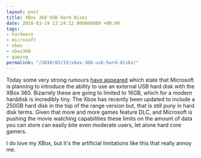 ```yaml
---
layout: post
title: XBox 360 USB Hard Disks
date: 2010-03-19 13:24:12.000000000 +00:00
tags:
- hardware
- microsoft
- xbox
- xbox360
- gaming
permalink: "/2010/03/19/xbox-360-usb-hard-disks/"
---
```

Today some very strong rumours [have
appeared](http://www.t3.com/news/xbox-360-to-get-usb-storage-support?=44307) which state that Microsoft is
planning to introduce the ability to use an external USB hard disk with the XBox 360. Bizarrely these are
going to limited to 16GB, which for a modern harddisk is incredibly tiny. The Xbox has recently been updated
to include a 250GB hard disk in the top of the range version but, that is still puny in hard disk terms. Given
that more and more games feature DLC, and Microsoft is pushing the movie watching capabilities these limits on
the amount of data you can store can easily bite even moderate users, let alone hard core gamers.

I do love my XBox, but it's the artificial limitations like this that really annoy me.
<!--more-->
